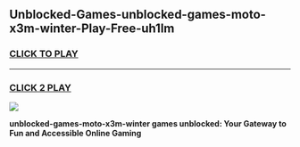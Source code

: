 
## Unblocked-Games-unblocked-games-moto-x3m-winter-Play-Free-uh1lm
<h3>
<a href="https://premium76.site?title=unblocked-games-moto-x3m-winter&ref=17A">CLICK TO PLAY</a></h3>
<hr>

<h3>
<a href="https://premium76.site?title=unblocked-games-moto-x3m-winter&ref=17A">CLICK 2 PLAY</a>
  
</h3>

<a href="https://premium76.site?title=unblocked-games-moto-x3m-winter&ref=17A"><img src="https://clearcache.store/games.png"></a>


**unblocked-games-moto-x3m-winter games unblocked: Your Gateway to Fun and Accessible Online Gaming**
